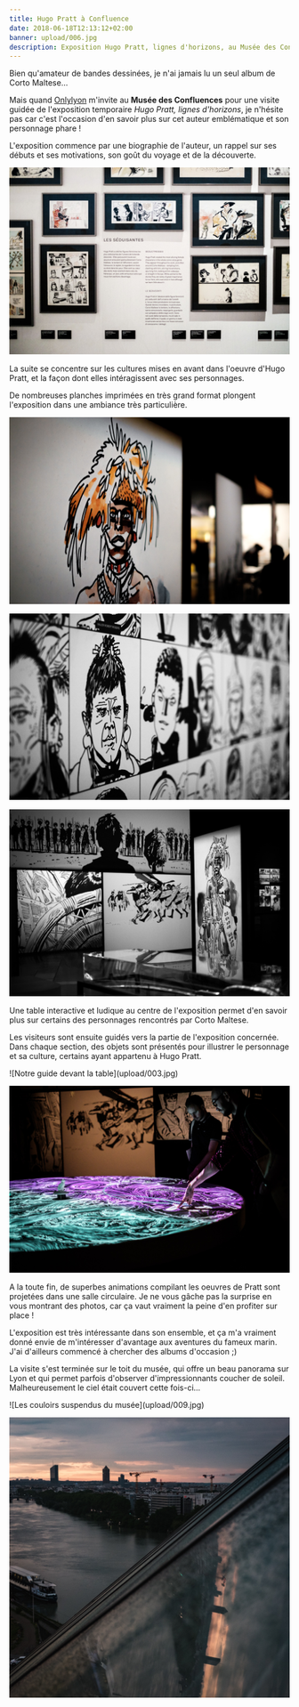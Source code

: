 ```yaml
---
title: Hugo Pratt à Confluence
date: 2018-06-18T12:13:12+02:00
banner: upload/006.jpg
description: Exposition Hugo Pratt, lignes d'horizons, au Musée des Confluences de Lyon.
---
```


Bien qu'amateur de bandes dessinées, je n'ai jamais lu un seul album de Corto Maltese...

Mais quand [Onlylyon](http://www.onlylyon.com/) m'invite au **Musée des Confluences** pour une visite guidée de l'exposition temporaire *Hugo Pratt, lignes d'horizons*, je n'hésite pas car c'est l'occasion d'en savoir plus sur cet auteur emblématique et son personnage phare !

L'exposition commence par une biographie de l'auteur, un rappel sur ses débuts et ses motivations, son goût du voyage et de la découverte.

![Biographie d'Hugo Pratt](upload/002.jpg)

La suite se concentre sur les cultures mises en avant dans l'oeuvre d'Hugo Pratt, et la façon dont elles intéragissent avec ses personnages.

De nombreuses planches imprimées en très grand format plongent l'exposition dans une ambiance très particulière.

![Un guerrier](upload/004.jpg)

![Hugo Pratt lui-même](upload/005.jpg)

![Les planches imprimées](upload/007.jpg)

Une table interactive et ludique au centre de l'exposition permet d'en savoir plus sur certains des personnages rencontrés par Corto Maltese.

Les visiteurs sont ensuite guidés vers la partie de l'exposition concernée. Dans chaque section, des objets sont présentés pour illustrer le personnage et sa culture, certains ayant appartenu à Hugo Pratt.

<photo-list>
![Notre guide devant la table](upload/003.jpg)

![La table interactive](upload/008.jpg)
</photo-list>

A la toute fin, de superbes animations compilant les oeuvres de Pratt sont projetées dans une salle circulaire. Je ne vous gâche pas la surprise en vous montrant des photos, car ça vaut vraiment la peine d'en profiter sur place !

L'exposition est très intéressante dans son ensemble, et ça m'a vraiment donné envie de m'intéresser d'avantage aux aventures du fameux marin. J'ai d'ailleurs commencé à chercher des albums d'occasion ;)

La visite s'est terminée sur le toit du musée, qui offre un beau panorama sur Lyon et qui permet parfois d'observer d'impressionnants coucher de soleil. Malheureusement le ciel était couvert cette fois-ci...

<photo-list>
![Les couloirs suspendus du musée](upload/009.jpg)

![Le reflet de la verrière](upload/011.jpg)
</photo-list>